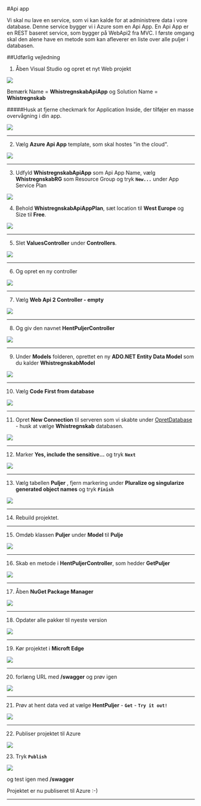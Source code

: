 #Api app

Vi skal nu lave en service, som vi kan kalde for at administrere data i vore database. Denne service bygger vi i Azure som en Api App.
En Api App er en REST baseret service, som bygger på WebApi2 fra MVC. I første omgang skal den alene have en metode som kan afleverer en liste over alle puljer i databasen.

##Udførlig vejledning

1)  Åben Visual Studio og opret et nyt Web projekt

![](/Images/ApiApp1.PNG)

Bemærk Name = **WhistregnskabApiApp** og Solution Name = **Whistregnskab**

#####Husk at fjerne checkmark for Application Inside, der tilføjer en masse overvågning i din app. 

![](/Images/ApiApp24.PNG)

_ _ _

2) Vælg **Azure Api App** template, som skal hostes "in the cloud".

![](/Images/ApiApp2.PNG)

_ _ _

3) Udfyld **WhistregnskabApiApp** som Api App Name, vælg **WhistregnskabRG** som Resource Group og tryk **``New...``** under App Service Plan

![](/Images/ApiApp3.PNG)


4) Behold **WhistregnskabApiAppPlan**, sæt location til **West Europe** og Size til **Free**.

![](/Images/ApiApp4.PNG)

_ _ _

5) Slet **ValuesController** under **Controllers**.

![](/Images/ApiApp5.PNG)

_ _ _

6) Og opret en ny controller

![](/Images/wiki/ApiApp6.PNG)

_ _ _

7) Vælg **Web Api 2 Controller - empty**

![](/Images/ApiApp7.PNG)

_ _ _

8) Og giv den navnet **HentPuljerController**

![](/Images/ApiApp8.PNG)

_ _ _

9) Under **Models** folderen, oprettet en ny **ADO.NET Entity Data Model** som du kalder **WhistregnskabModel**

![](/Images/ApiApp9.PNG)

_ _ _

10) Vælg **Code First from database**

![](/Images/ApiApp10.PNG)

_ _ _

11) Opret **New Connection** til serveren som vi skabte under [OpretDatabase](OpretDatabase.md) - husk at vælge **Whistregnskab** databasen.

![](/Images/ApiApp11.PNG)

_ _ _

12) Marker **Yes, include the sensitive...** og tryk **``Next``**

![](/Images/ApiApp12.PNG)

_ _ _

13) Vælg tabellen **Puljer** , fjern markering under **Pluralize og singularize generated object names** og tryk **``Finish``** 

![](/Images/ApiApp13.PNG)

_ _ _

14) Rebuild projektet.

_ _ _

15) Omdøb klassen **Puljer** under **Model** til **Pulje**

![](/Images/ApiApp15.PNG)

_ _ _

16) Skab en metode i **HentPuljerController**, som hedder **GetPuljer**

![](/Images/ApiApp14.PNG)

_ _ _

17) Åben **NuGet Package Manager**

![](/Images/ApiApp19.PNG)

_ _ _

18) Opdater alle pakker til nyeste version

![](/Images/ApiApp18.PNG)

_ _ _

19) Kør projektet i **Microft Edge**

![](/Images/ApiApp16.PNG)

_ _ _

20) forlæng URL med **/swagger** og prøv igen

![](/Images/ApiApp17.PNG)

_ _ _

21) Prøv at hent data ved at vælge **HentPuljer** - **``Get``** - **``Try it out!``**

![](/Images/ApiApp20.PNG)

_ _ _

22) Publiser projektet til Azure

![](/Images/ApiApp21.PNG)

23) Tryk **``Publish``**

![](/Images/ApiApp22.PNG)

og test igen med **/swagger**

Projektet er nu publiseret til Azure :-)

_ _ _













